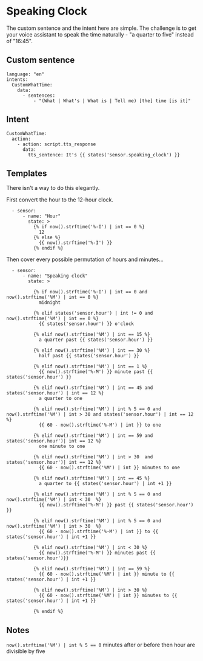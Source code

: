 # Speaking Clock

The custom sentence and the intent here are simple. The challenge is to get your voice assistant to speak the time naturally - "a quarter to five" instead of "16:45".

## Custom sentence
```
language: "en"
intents:
  CustomWhatTime:
    data:
      - sentences:
          - "(What | What's | What is | Tell me) [the] time [is it]"
```

## Intent
```
CustomWhatTime:
  action:
    - action: script.tts_response
      data:
        tts_sentence: It's {{ states('sensor.speaking_clock') }}
```

## Templates

There isn't a way to do this elegantly.

First convert the hour to the 12-hour clock.
```
  - sensor:
      - name: "Hour"
        state: >
          {% if now().strftime('%-I') | int == 0 %}
            12
          {% else %}
            {{ now().strftime('%-I') }}
          {% endif %}
```
Then cover every possible permutation of hours and minutes...
```
  - sensor:
      - name: "Speaking clock"
        state: >

          {% if now().strftime('%-I') | int == 0 and now().strftime('%M') | int == 0 %}
            midnight 

          {% elif states('sensor.hour') | int != 0 and now().strftime('%M') | int == 0 %}
            {{ states('sensor.hour') }} o'clock

          {% elif now().strftime('%M') | int == 15 %}
            a quarter past {{ states('sensor.hour') }}

          {% elif now().strftime('%M') | int == 30 %}
            half past {{ states('sensor.hour') }}
            
          {% elif now().strftime('%M') | int == 1 %}
            {{ now().strftime('%-M') }} minute past {{ states('sensor.hour') }}

          {% elif now().strftime('%M') | int == 45 and states('sensor.hour') | int == 12 %}
            a quarter to one

          {% elif now().strftime('%M') | int % 5 == 0 and now().strftime('%M') | int > 30 and states('sensor.hour') | int == 12 %}
            {{ 60 - now().strftime('%-M') | int }} to one

          {% elif now().strftime('%M') | int == 59 and states('sensor.hour')| int == 12 %}
            one minute to one                     

          {% elif now().strftime('%M') | int > 30  and states('sensor.hour')| int == 12 %}
            {{ 60 - now().strftime('%M') | int }} minutes to one
            
          {% elif now().strftime('%M') | int == 45 %}
            a quarter to {{ states('sensor.hour') | int +1 }}            

          {% elif now().strftime('%M') | int % 5 == 0 and now().strftime('%M') | int < 30  %}
            {{ now().strftime('%-M') }} past {{ states('sensor.hour') }}

          {% elif now().strftime('%M') | int % 5 == 0 and now().strftime('%M') | int > 30  %}
            {{ 60 - now().strftime('%-M') | int }} to {{ states('sensor.hour') | int +1 }}

          {% elif now().strftime('%M') | int < 30 %}
            {{ now().strftime('%-M') }} minutes past {{ states('sensor.hour')}}

          {% elif now().strftime('%M') | int == 59 %}
            {{ 60 - now().strftime('%M') | int }} minute to {{ states('sensor.hour') | int +1 }}         

          {% elif now().strftime('%M') | int > 30 %}
            {{ 60 - now().strftime('%M') | int }} minutes to {{ states('sensor.hour') | int +1 }} 

          {% endif %}
```

## Notes

```now().strftime('%M') | int % 5 == 0``` minutes after or before then hour are divisible by five
